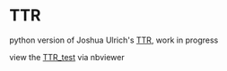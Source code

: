 # TTR
python version of Joshua Ulrich's [TTR](https://github.com/joshuaulrich/TTR), work in progress

view the [TTR_test](http://nbviewer.jupyter.org/github/Quantmatic/TTR/blob/master/TTR_test.html) via nbviewer
